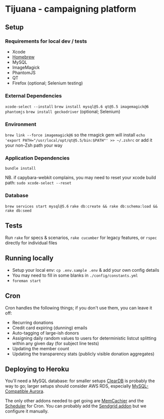 # Tijuana - campaigning platform

## Setup

### Requirements for local dev / tests

- Xcode
- [Homebrew](https://brew.sh/)
- MySQL
- ImageMagick
- PhantomJS
- QT
- Firefox (optional; Selenium testing)

### External Dependencies

`xcode-select --install`
`brew install mysql@5.6 qt@5.5 imagemagick@6 phantomjs`
`brew install geckodriver` (optional; Selenium)

### Environment

`brew link --force imagemagick@6` so the rmagick gem will install
`echo 'export PATH="/usr/local/opt/qt@5.5/bin:$PATH"' >> ~/.zshrc` or add it your non-Zsh path your way

### Application Dependencies

`bundle install`

NB. if capybara-webkit complains, you may need to reset your xcode build path:
`sudo xcode-select --reset`

### Database

`brew services start mysql@5.6`
`rake db:create && rake db:schema:load && rake db:seed`


## Tests

Run `rake` for specs & scenarios, `rake cucumber` for legacy features, or `rspec` directly for individual files


## Running locally

- Setup your local env: `cp .env.sample .env` & add your own config details
- You may need to fill in some blanks in `./config/constants.yml`
- `foreman start`


## Cron

Cron handles the following things; if you don't use them, you can leave it off:

- Recurring donations
- Credit card expiring (dunning) emails
- Auto-tagging of large-ish donors
- Assigning daily random values to users for deterministic listcut splitting within any given day (for subject line tests)
- Updating the member count
- Updating the transparency stats (publicly visible donation aggregates)


## Deploying to Heroku

You'll need a MySQL database: for smaller setups [ClearDB](https://devcenter.heroku.com/articles/cleardb) is probably the way to go; larger setups should consider AWS RDS, especially [MySQL-Compatible Aurora](https://aws.amazon.com/rds/aurora/).

The only other addons needed to get going are [MemCachier](https://elements.heroku.com/addons/memcachier) and the [Scheduler](https://elements.heroku.com/addons/scheduler) for Cron.  You can probably add the [Sendgrid addon](https://elements.heroku.com/addons/sendgrid) but we configure it manually.
